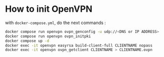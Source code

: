 # How to init OpenVPN

with `docker-compose.yml`, do the next commands :

```bash
docker compose run openvpn ovpn_genconfig -u udp://<DNS or IP ADDRESS>
docker compose run openvpn ovpn_initpki
docker compose up -d
docker exec -it openvpn easyrsa build-client-full CLIENTNAME nopass
docker exec -it openvpn ovpn_getclient CLIENTNAME > CLIENTNAME.ovpn
```
